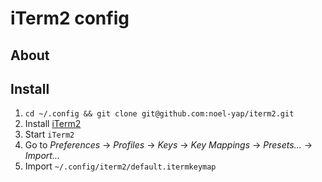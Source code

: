 # iTerm2 config

## About

## Install

1. `cd ~/.config && git clone git@github.com:noel-yap/iterm2.git`
2. Install [iTerm2](https://iterm2.com/)
3. Start `iTerm2`
4. Go to _Preferences_ -> _Profiles_ -> _Keys_ -> _Key Mappings_ -> _Presets..._ -> _Import..._
5. Import `~/.config/iterm2/default.itermkeymap` 
